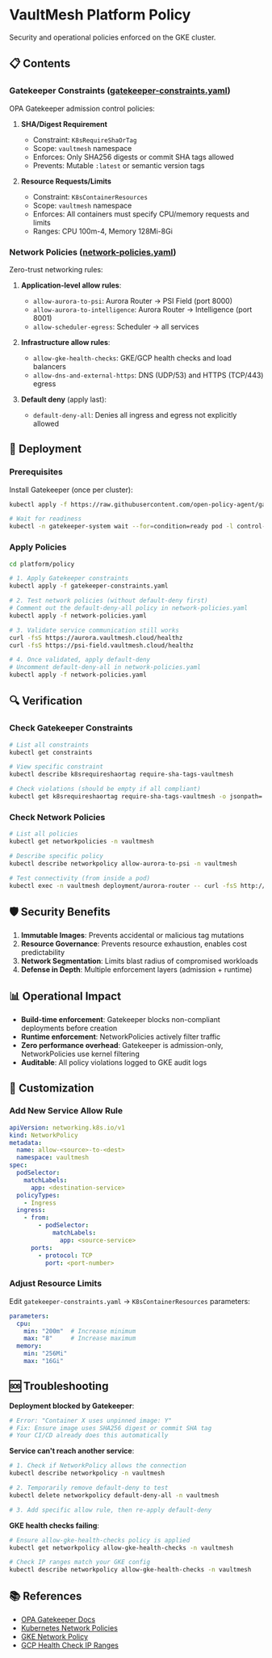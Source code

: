 # VaultMesh Platform Policy

Security and operational policies enforced on the GKE cluster.

## 📋 Contents

### Gatekeeper Constraints ([gatekeeper-constraints.yaml](gatekeeper-constraints.yaml))

OPA Gatekeeper admission control policies:

1. **SHA/Digest Requirement**
   - Constraint: `K8sRequireShaOrTag`
   - Scope: `vaultmesh` namespace
   - Enforces: Only SHA256 digests or commit SHA tags allowed
   - Prevents: Mutable `:latest` or semantic version tags

2. **Resource Requests/Limits**
   - Constraint: `K8sContainerResources`
   - Scope: `vaultmesh` namespace
   - Enforces: All containers must specify CPU/memory requests and limits
   - Ranges: CPU 100m-4, Memory 128Mi-8Gi

### Network Policies ([network-policies.yaml](network-policies.yaml))

Zero-trust networking rules:

1. **Application-level allow rules**:
   - `allow-aurora-to-psi`: Aurora Router → PSI Field (port 8000)
   - `allow-aurora-to-intelligence`: Aurora Router → Intelligence (port 8001)
   - `allow-scheduler-egress`: Scheduler → all services

2. **Infrastructure allow rules**:
   - `allow-gke-health-checks`: GKE/GCP health checks and load balancers
   - `allow-dns-and-external-https`: DNS (UDP/53) and HTTPS (TCP/443) egress

3. **Default deny** (apply last):
   - `default-deny-all`: Denies all ingress and egress not explicitly allowed

## 🚀 Deployment

### Prerequisites

Install Gatekeeper (once per cluster):

```bash
kubectl apply -f https://raw.githubusercontent.com/open-policy-agent/gatekeeper/master/deploy/gatekeeper.yaml

# Wait for readiness
kubectl -n gatekeeper-system wait --for=condition=ready pod -l control-plane=controller-manager --timeout=120s
```

### Apply Policies

```bash
cd platform/policy

# 1. Apply Gatekeeper constraints
kubectl apply -f gatekeeper-constraints.yaml

# 2. Test network policies (without default-deny first)
# Comment out the default-deny-all policy in network-policies.yaml
kubectl apply -f network-policies.yaml

# 3. Validate service communication still works
curl -fsS https://aurora.vaultmesh.cloud/healthz
curl -fsS https://psi-field.vaultmesh.cloud/healthz

# 4. Once validated, apply default-deny
# Uncomment default-deny-all in network-policies.yaml
kubectl apply -f network-policies.yaml
```

## 🔍 Verification

### Check Gatekeeper Constraints

```bash
# List all constraints
kubectl get constraints

# View specific constraint
kubectl describe k8srequireshaortag require-sha-tags-vaultmesh

# Check violations (should be empty if all compliant)
kubectl get k8srequireshaortag require-sha-tags-vaultmesh -o jsonpath='{.status.violations}'
```

### Check Network Policies

```bash
# List all policies
kubectl get networkpolicies -n vaultmesh

# Describe specific policy
kubectl describe networkpolicy allow-aurora-to-psi -n vaultmesh

# Test connectivity (from inside a pod)
kubectl exec -n vaultmesh deployment/aurora-router -- curl -fsS http://psi-field:8000/healthz
```

## 🛡️ Security Benefits

1. **Immutable Images**: Prevents accidental or malicious tag mutations
2. **Resource Governance**: Prevents resource exhaustion, enables cost predictability
3. **Network Segmentation**: Limits blast radius of compromised workloads
4. **Defense in Depth**: Multiple enforcement layers (admission + runtime)

## 📊 Operational Impact

- **Build-time enforcement**: Gatekeeper blocks non-compliant deployments before creation
- **Runtime enforcement**: NetworkPolicies actively filter traffic
- **Zero performance overhead**: Gatekeeper is admission-only, NetworkPolicies use kernel filtering
- **Auditable**: All policy violations logged to GKE audit logs

## 🔧 Customization

### Add New Service Allow Rule

```yaml
apiVersion: networking.k8s.io/v1
kind: NetworkPolicy
metadata:
  name: allow-<source>-to-<dest>
  namespace: vaultmesh
spec:
  podSelector:
    matchLabels:
      app: <destination-service>
  policyTypes:
    - Ingress
  ingress:
    - from:
        - podSelector:
            matchLabels:
              app: <source-service>
      ports:
        - protocol: TCP
          port: <port-number>
```

### Adjust Resource Limits

Edit `gatekeeper-constraints.yaml` → `K8sContainerResources` parameters:

```yaml
parameters:
  cpu:
    min: "200m"  # Increase minimum
    max: "8"     # Increase maximum
  memory:
    min: "256Mi"
    max: "16Gi"
```

## 🆘 Troubleshooting

**Deployment blocked by Gatekeeper**:
```bash
# Error: "Container X uses unpinned image: Y"
# Fix: Ensure image uses SHA256 digest or commit SHA tag
# Your CI/CD already does this automatically
```

**Service can't reach another service**:
```bash
# 1. Check if NetworkPolicy allows the connection
kubectl describe networkpolicy -n vaultmesh

# 2. Temporarily remove default-deny to test
kubectl delete networkpolicy default-deny-all -n vaultmesh

# 3. Add specific allow rule, then re-apply default-deny
```

**GKE health checks failing**:
```bash
# Ensure allow-gke-health-checks policy is applied
kubectl get networkpolicy allow-gke-health-checks -n vaultmesh

# Check IP ranges match your GKE config
kubectl describe networkpolicy allow-gke-health-checks -n vaultmesh
```

## 📚 References

- [OPA Gatekeeper Docs](https://open-policy-agent.github.io/gatekeeper/website/docs/)
- [Kubernetes Network Policies](https://kubernetes.io/docs/concepts/services-networking/network-policies/)
- [GKE Network Policy](https://cloud.google.com/kubernetes-engine/docs/how-to/network-policy)
- [GCP Health Check IP Ranges](https://cloud.google.com/load-balancing/docs/health-check-concepts#ip-ranges)
